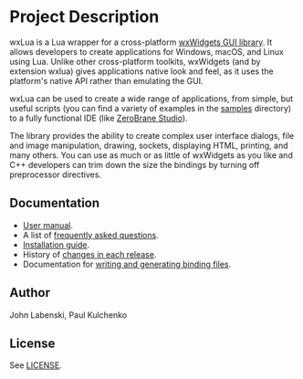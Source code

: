 # Project Description

wxLua is a Lua wrapper for a cross-platform [wxWidgets GUI library](https://www.wxwidgets.org/).
It allows developers to create applications for Windows, macOS, and Linux using Lua.
Unlike other cross-platform toolkits, wxWidgets (and by extension wxlua)
gives applications native look and feel, as it uses the platform's native API
rather than emulating the GUI.

wxLua can be used to create a wide range of applications, from simple, but useful
scripts (you can find a variety of examples in the [samples](wxLua/samples) directory)
to a fully functional IDE (like [ZeroBrane Studio](https://studio.zerobrane.com/)).

The library provides the ability to create complex user interface dialogs,
file and image manipulation, drawing, sockets, displaying HTML, printing, and many others.
You can use as much or as little of wxWidgets as you like and C++ developers can trim
down the size the bindings by turning off preprocessor directives.

## Documentation

* [User manual](wxLua/docs/wxlua.txt).
* A list of [frequently asked questions](wxLua/docs/FAQ.txt).
* [Installation guide](wxLua/docs/install.txt).
* History of [changes in each release](wxLua/docs/changelog.txt).
* Documentation for [writing and generating binding files](wxLua/docs/binding.txt).

## Author

John Labenski, Paul Kulchenko

## License

See [LICENSE](wxLua/docs/license.txt).
